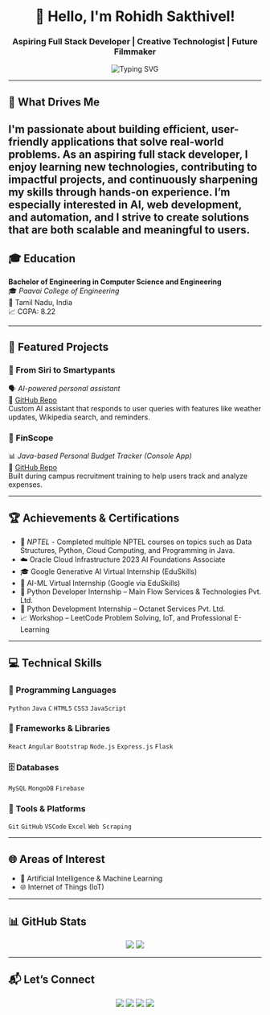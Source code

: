 <h1 align="center">👋 Hello, I'm Rohidh Sakthivel!</h1>
<h3 align="center">Aspiring Full Stack Developer | Creative Technologist | Future Filmmaker</h3>

<p align="center">
  <img src="https://readme-typing-svg.demolab.com?font=Fira+Code&size=22&pause=1000&center=true&vCenter=true&width=600&lines=Solving+Real-world+Problems;Coding+and+Creating+with+Purpose" alt="Typing SVG" />
</p>

---

## 🎯 What Drives Me

I'm passionate about building efficient, user-friendly applications that solve real-world problems. As an aspiring full stack developer, I enjoy learning new technologies, contributing to impactful projects, and continuously sharpening my skills through hands-on experience. I’m especially interested in **AI, web development, and automation**, and I strive to create solutions that are both scalable and meaningful to users.
---

## 🎓 Education

**Bachelor of Engineering in Computer Science and Engineering**  
🎓 *Paavai College of Engineering*  
📍 Tamil Nadu, India  
📈 CGPA: 8.22

---

## 🚀 Featured Projects

### 🧠 From Siri to Smartypants  
🗣️ *AI-powered personal assistant*  
🔗 [GitHub Repo](https://github.com/Rohidhs/From-Siri-to-SmartyPants)  
Custom AI assistant that responds to user queries with features like weather updates, Wikipedia search, and reminders.

### 💸 FinScope  
📊 *Java-based Personal Budget Tracker (Console App)*  
🔗 [GitHub Repo](https://github.com/Rohidhs/FinScope)  
Built during campus recruitment training to help users track and analyze expenses.

---

## 🏆 Achievements & Certifications

- 📜 *NPTEL* - Completed multiple NPTEL courses on topics such as Data Structures, Python, Cloud Computing, and Programming in Java. 
- ☁️ Oracle Cloud Infrastructure 2023 AI Foundations Associate  
- 🎓 Google Generative AI Virtual Internship (EduSkills)  
- 🤖 AI-ML Virtual Internship (Google via EduSkills)  
- 💼 Python Developer Internship – Main Flow Services & Technologies Pvt. Ltd.  
- 💼 Python Development Internship – Octanet Services Pvt. Ltd. 
- 📈 Workshop – LeetCode Problem Solving, IoT, and Professional E-Learning  

---

## 💻 Technical Skills

### 💬 Programming Languages  
`Python` `Java` `C` `HTML5` `CSS3` `JavaScript`

### 🔧 Frameworks & Libraries  
`React` `Angular` `Bootstrap` `Node.js` `Express.js` `Flask`

### 🗄️ Databases  
`MySQL` `MongoDB` `Firebase`

### 🧰 Tools & Platforms  
`Git` `GitHub` `VSCode` `Excel` `Web Scraping`

---

## 🌐 Areas of Interest

- 🤖 Artificial Intelligence & Machine Learning  
- 🌐 Internet of Things (IoT) 

---

## 📊 GitHub Stats

<p align="center">
  <img src="https://github-readme-stats.vercel.app/api?username=Rohidhs&show_icons=true&theme=radical" />
  <img src="https://github-readme-stats.vercel.app/api/top-langs/?username=Rohidhs&layout=compact&theme=radical" />
</p>

---

## 📬 Let’s Connect

<p align="center">
  <a href="https://github.com/Rohidhs" target="_blank"><img src="https://img.shields.io/badge/GitHub-%2312100E.svg?style=flat&logo=github&logoColor=white"/></a>
  <a href="https://www.linkedin.com/in/rohidh-sakthivel/" target="_blank"><img src="https://img.shields.io/badge/LinkedIn-%230077B5.svg?style=flat&logo=linkedin&logoColor=white"/></a>
  <a href="mailto:rohidhsakthivel277@gmail.com"><img src="https://img.shields.io/badge/Gmail-D14836?style=flat&logo=gmail&logoColor=white"/></a>
  <a href="https://leetcode.com/u/ROHIDH_SAKTHIVEL/" target="_blank"><img src="https://img.shields.io/badge/LeetCode-FFA116?style=flat&logo=leetcode&logoColor=black"/></a>
</p>
